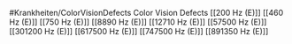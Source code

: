 #Krankheiten/ColorVisionDefects
Color Vision Defects
[[200 Hz (E)]]
[[460 Hz (E)]]
[[750 Hz (E)]]
[[8890 Hz (E)]]
[[12710 Hz (E)]]
[[57500 Hz (E)]]
[[301200 Hz (E)]]
[[617500 Hz (E)]]
[[747500 Hz (E)]]
[[891350 Hz (E)]]